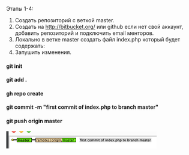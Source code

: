 
Этапы 1-4:

1. Создать репозиторий с веткой master.
2. Создать на http://bitbucket.org/ или github если нет свой аккаунт, добавить репозиторий и подключить email менторов.
3. Локально в ветке master создать файл index.php который будет содержать: <?php echo ‘Hello world’;?>
4. Запушить изменения.


#### git init
#### git add .
#### gh repo create
#### git commit -m "first commit of index.php to branch master"
#### git push origin master

![img.png](img.png)


